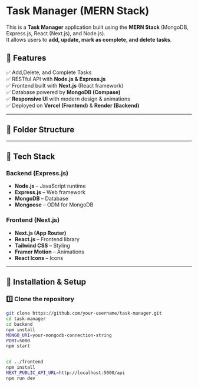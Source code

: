 # Task Manager (MERN Stack)

This is a **Task Manager** application built using the **MERN Stack** (MongoDB, Express.js, React (Next.js), and Node.js).  
It allows users to **add, update, mark as complete, and delete tasks**.

## 🌟 Features
✅ Add,Delete, and Complete Tasks  
✅ RESTful API with **Node.js & Express.js**  
✅ Frontend built with **Next.js** (React framework)  
✅ Database powered by **MongoDB (Compase)**  
✅ **Responsive UI** with modern design & animations  
✅ Deployed on **Vercel (Frontend)** & **Render (Backend)**  

---

## 📂 Folder Structure

---

## 🚀 Tech Stack
### **Backend (Express.js)**
- **Node.js** – JavaScript runtime
- **Express.js** – Web framework
- **MongoDB** – Database
- **Mongoose** – ODM for MongoDB

### **Frontend (Next.js)**
- **Next.js  (App Router)**
- **React.js** – Frontend library
- **Tailwind CSS** – Styling
- **Framer Motion** – Animations
- **React Icons** – Icons

---

## 🔧 Installation & Setup

### **1️⃣ Clone the repository**
```sh
git clone https://github.com/your-username/task-manager.git
cd task-manager
cd backend
npm install
MONGO_URI=your-mongodb-connection-string
PORT=5000
npm start


cd ../frontend
npm install
NEXT_PUBLIC_API_URL=http://localhost:5000/api
npm run dev
